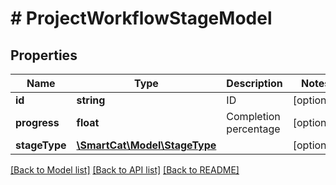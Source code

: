 # # ProjectWorkflowStageModel

## Properties

Name | Type | Description | Notes
------------ | ------------- | ------------- | -------------
**id** | **string** | ID | [optional]
**progress** | **float** | Completion percentage | [optional]
**stageType** | [**\SmartCat\Model\StageType**](StageType.md) |  | [optional]

[[Back to Model list]](../../README.md#models) [[Back to API list]](../../README.md#endpoints) [[Back to README]](../../README.md)
